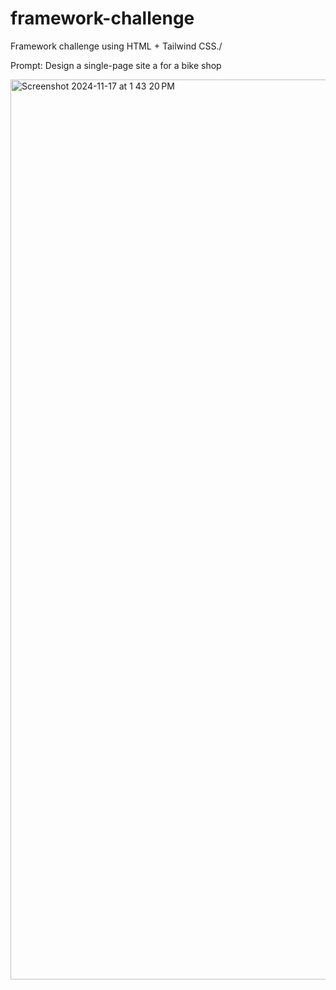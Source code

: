 # framework-challenge
Framework challenge using HTML + Tailwind CSS./

Prompt: Design a single-page site a for a bike shop

<img width="1440" alt="Screenshot 2024-11-17 at 1 43 20 PM" src="https://github.com/user-attachments/assets/35787884-3a9d-4b59-97d4-e8887136bc43">
